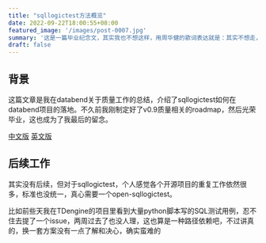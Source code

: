 ```yaml
---
title: "sqllogictest方法概览"
date: 2022-09-22T18:00:55+08:00
featured_image: '/images/post-0007.jpg'
summary: '这是一篇毕业纪念文，其实我也不想这样，用周华健的歌词表达就是：其实不想走，其实我想留'
draft: false
---
```


## 背景

这篇文章是我在databend关于质量工作的总结，介绍了sqllogictest如何在databend项目的落地。不久前我刚制定好了v0.9质量相关的roadmap，然后光荣毕业，这也成为了我最后的留念。

[中文版](https://mp.weixin.qq.com/s/GDVvC8kijeIJL7eFehJPeQ)
[英文版](https://www.reddit.com/r/DatafuseLabs/comments/xfkunm/sqllogictest_illustrated/)

## 后续工作

其实没有后续，但对于sqllogictest，个人感觉各个开源项目的重复工作依然很多，标准也没统一，真心需要一个open-sqllogictest。

比如前些天我在TDengine的项目里看到大量python脚本写的SQL测试用例，忍不住去提了一个issue，两周过去了也没人理，这也算是一种路径依赖吧，不过讲真的，换一套方案没有一点了解和决心，确实蛮难的